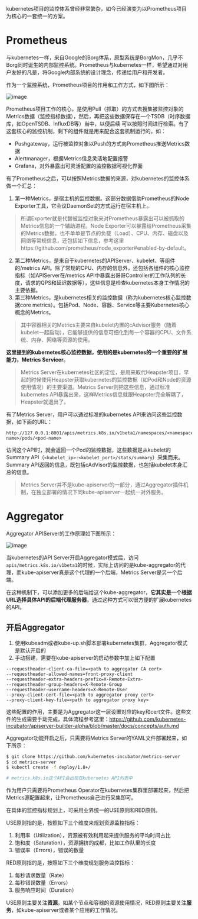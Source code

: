 kubernetes项目的监控体系曾经非常繁杂，如今已经演变为以Prometheus项目为核心的一套统一的方案。

# Prometheus
与kubernetes一样，来自Google的Borg体系，原型系统是BorgMon，几乎不Borg同时诞生的内部监控系统。Prometheus与kubernetes一样，希望通过对用户友好的凡是，将Google内部系统的设计理念，传递给用户和开发者。

作为一个监控系统，Prometheus项目的作用和工作方式，如下图所示：

![image](https://static001.geekbang.org/resource/image/2a/d3/2ada1ece66fcc81d704c2ba46f9dd7d3.png)

Prometheus项目工作的核心，是使用Pull（抓取）的方式去搜集被监控对象的Metrics数据（监控指标数据），然后，再把这些数据保存在一个TSDB（时序数据库，如OpenTSDB、InfluxDB等）当中，以便后续 可以按照时间进行检索。有了这套核心的监控机制，剩下的组件就是用来配合这套机制运行的，如：
- Pushgateway，运行被监控对象以Push的方式向Prometheus推送Metrics数据
- Alertmanager，根据Metrics信息灵活地配置报警
- Grafana，对外暴露出可灵活配置的监控数据可视化界面

有了Prometheus之后，可以按照Metrics数据的来源，对kubernetes的监控体系做一个汇总：
1. 第一种Metrics，是宿主机的监控数据。这部分数据借助Prometheus的Node Exporter工具，它会议DaemonSet的方式运行在宿主机上。
> 所谓Exporter就是代替被监控对象来对Prometheus暴露出可以被抓取的Metrics信息的一个辅助进程。Node Exporter可以暴露给Prometheus采集的Metrics数据，也不单单是节点的负载（Load）、CPU、内存、磁盘以及网络等常规信息，还包括如下信息，参考这里https://github.com/prometheus/node_exporter#enabled-by-default。
2. 第二种Metrics，是来自于kubernetes的APIServer、kubelet、等组件的/metrics API。除了常规的CPU、内存的信息外，还包括各组件的核心监控指标（如APIServer在/metrics API中暴露出哥哥Controller的工作队列的长度，请求的QPS和延迟数据等），这些信息是检查kubernetes本身工作情况的主要依据。
3. 第三种Metrics，是kubernetes相关的监控数据（称为kubernetes核心监控数据core metrics）。包括Pod、Node、容器、Service等主要Kubernetes核心概念的Metrics。
> 其中容器相关的Metrics主要来自kubelet内置的cAdvisor服务（随着kubelet一起启动），它能够提供的信息可细化到每一个容器的CPU、文件系统、内存、网络等资源的使用。

**这里提到的kubernetes核心监控数据，使用的是kubernetes的一个重要的扩展能力，Metrics Servicer**。

> Metrics Server在kubernetes社区的定位，是用来取代Heapster项目，早起的时候使用Heapster获取kubernetes的监控数据（如Pod和Node的资源使用情况）的主要渠道。Metrics Server则把这些信息，通过标准kubernetes API暴露出来，这样Metrics信息就跟Heapster完全解耦了，Heapster就退出了。

有了Metrics Server，用户可以通过标准的kubernetes API来访问这些监控数据，如下面的URL：
```
http://127.0.0.1:8001/apis/metrics.k8s.io/v1beta1/namespaces/<namespace-name>/pods/<pod-name>

```
访问这个API时，就会返回一个Pod的监控数据，这些数据是从kubelet的Summary API（`<kubelet_ip>:<kubelet_port>/stats/summary`）采集而来。Summary API返回的信息，既包括cAdVisor的监控数据，也包括kubelet本身汇总的信息。

> Metrics Server并不是kube-apiserver的一部分，通过Aggregator插件机制，在独立部署的情况下同kube-apiserver一起统一对外服务。

# Aggregator
Aggregator APIServer的工作原理如下图所示：

![image](https://static001.geekbang.org/resource/image/0b/09/0b767b5224ad1906ddc4cce075618809.png)

当kubernetes的API Server开启Aggregator模式后，访问`apis/metrics.k8s.io/v1beta1`的时候，实际上访问的是kube-aggregator的代理，而kube-apiserver真是这个代理的一个后端，Metrics Server是另一个后端。

在这种机制下，可以添加更多的后端给这个kube-aggregator，**它其实是一个根据URL选择具体API的后端代理服务器**。通过这种方式可以很方便的扩展kubernetes的API。

## 开启Aggregator
1. 使用kubeadm或者kube-up.sh脚本部署kubernetes集群，Aggregator模式是默认开启的
2. 手动搭建，需要在kube-apiserver的启动参数中加上如下配置

```
--requestheader-client-ca-file=<path to aggregator CA cert>
--requestheader-allowed-names=front-proxy-client
--requestheader-extra-headers-prefix=X-Remote-Extra-
--requestheader-group-headers=X-Remote-Group
--requestheader-username-headers=X-Remote-User
--proxy-client-cert-file=<path to aggregator proxy cert>
--proxy-client-key-file=<path to aggregator proxy key>

```
这些配置的作用，主要是为Aggregator这一层设置对应的key和cert文件。这些文件的生成需要手动完成，具体流程参考这里：https://github.com/kubernetes-incubator/apiserver-builder-alpha/blob/master/docs/concepts/auth.md

Aggregator功能开启之后，只需要将Metrics Server的YAML文件部署起来，如下所示：
```bash
$ git clone https://github.com/kubernetes-incubator/metrics-server
$ cd metrics-server
$ kubectl create -f deploy/1.8+/

# metrics.k8s.io这个API会出现在kubernetes API列表中 
```
作为用户只需要将Prometheus Operator在kubernetes集群里部署起来，然后把Metrics源配置起来，让Prometheus自己进行采集即可。

在具体的监控指标规划上，可采用业界统一的USE原则和RED原则。

USE原则指的是，按照如下三个维度来规划资源监控指标：
1. 利用率（Utilization），资源被有效利用起来提供服务的平均时间占比
2. 饱和度（Saturation），资源拥挤的成都，比如工作队里的长度
3. 错误率（Errors），错误的数量

RED原则指的是，按照如下三个维度规划服务监控指标：
1. 每秒请求数量（Rate）
2. 每秒错误数量（Errors）
3. 服务响应时间（Duration）

USE原则主要关注**资源**，如某个节点和容器的资源使用情况，RED原则主要关注**服务**，如kube-apiserver或者某个应用的工作情况。

